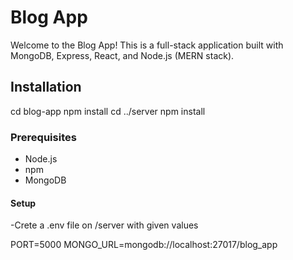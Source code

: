 # Blog App

Welcome to the Blog App! This is a full-stack application built with MongoDB, Express, React, and Node.js (MERN stack).

## Installation
cd blog-app
npm install
cd ../server
npm install

### Prerequisites
- Node.js
- npm
- MongoDB
#### Setup 
-Crete a .env file on /server  with given values

PORT=5000
MONGO_URL=mongodb://localhost:27017/blog_app



 